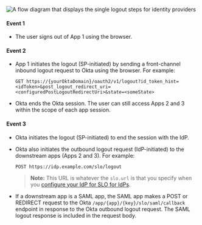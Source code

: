 <div class="three-quarter">

![A flow diagram that displays the single logout steps for identity providers](/img/slo-idp.png)

</div>

#### Event 1

* The user signs out of App 1 using the browser.

#### Event 2

* App 1 initiates the logout (SP-initiated) by sending a front-channel inbound logout request to Okta using the browser. For example:

    `GET https://{yourOktaDomain}/oauth2/v1/logout?id_token_hint=<idToken>&post_logout_redirect_uri=<configuredPostLogoutRedirectUri>&state=<someState>`

* Okta ends the Okta session. The user can still access Apps 2 and 3 within the scope of each app session.

#### Event 3

* Okta initiates the logout (SP-initiated) to end the session with the IdP.
* Okta also initiates the outbound logout request (IdP-initiated) to the downstream apps (Apps 2 and 3). For example:

    `POST https://idp.example.com/slo/logout`

    > **Note:** This URL is whatever the `slo.url` is that you specify when you [configure your IdP for SLO for IdPs](/docs/guides/single-logout/openidconnect/main/#configure).

* If a downstream app is a SAML app, the SAML app makes a POST or REDIRECT request to the Okta `/app/{app}/{key}/slo/saml/callback` endpoint in response to the Okta outbound logout request. The SAML logout response is included in the request body.
